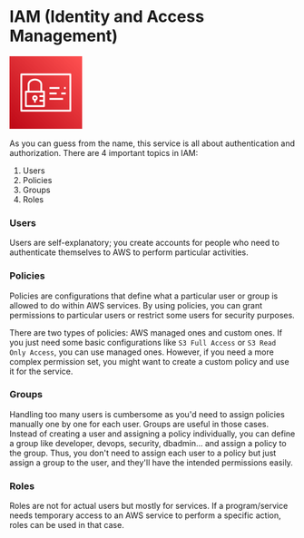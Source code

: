 # IAM (Identity and Access Management)

<img src="../img/IAM.png" alt="IAM Icon" width="128" height="128"/>

As you can guess from the name, this service is all about authentication and authorization. There are 4 important topics in IAM:

1. Users
2. Policies
3. Groups
4. Roles

### Users

Users are self-explanatory; you create accounts for people who need to authenticate themselves to AWS to perform particular activities.

### Policies

Policies are configurations that define what a particular user or group is allowed to do within AWS services. By using policies, you can grant permissions to particular users or restrict some users for security purposes.

There are two types of policies: AWS managed ones and custom ones. If you just need some basic configurations like `S3 Full Access` or `S3 Read Only Access`, you can use managed ones. However, if you need a more complex permission set, you might want to create a custom policy and use it for the service.

### Groups 

Handling too many users is cumbersome as you'd need to assign policies manually one by one for each user. Groups are useful in those cases. Instead of creating a user and assigning a policy individually, you can define a group like developer, devops, security, dbadmin... and assign a policy to the group. Thus, you don't need to assign each user to a policy but just assign a group to the user, and they'll have the intended permissions easily.

### Roles

Roles are not for actual users but mostly for services. If a program/service needs temporary access to an AWS service to perform a specific action, roles can be used in that case.